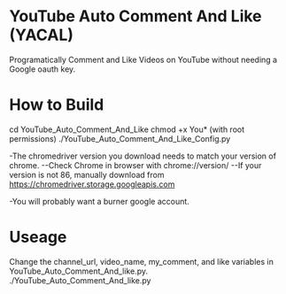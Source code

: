 # YouTube Auto Comment And Like (YACAL)
Programatically Comment and Like Videos on YouTube without needing a Google oauth key.

# How to Build
cd YouTube_Auto_Comment_And_Like
chmod +x You*
(with root permissions) ./YouTube_Auto_Comment_And_Like_Config.py

-The chromedriver version you download needs to match your version of chrome.
--Check Chrome in browser with chrome://version/ 
--If your version is not 86, manually download from https://chromedriver.storage.googleapis.com

-You will probably want a burner google account.

# Useage
Change the channel_url, video_name, my_comment, and like variables in YouTube_Auto_Comment_And_like.py.
./YouTube_Auto_Comment_And_like.py
